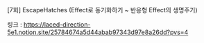 [7회] EscapeHatches (Effect로 동기화하기 ~ 반응형 Effect의 생명주기)

링크 : https://laced-direction-5e1.notion.site/25784674a5d44abab97343d97e8a26dd?pvs=4
